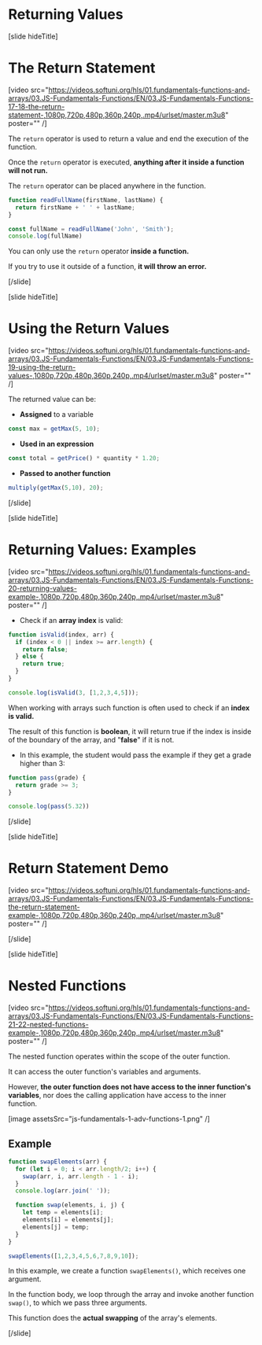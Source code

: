 # Returning Values

[slide hideTitle]
# The Return Statement

[video src="https://videos.softuni.org/hls/01.fundamentals-functions-and-arrays/03.JS-Fundamentals-Functions/EN/03.JS-Fundamentals-Functions-17-18-the-return-statement-,1080p,720p,480p,360p,240p,.mp4/urlset/master.m3u8" poster="" /]


The `return` operator is used to return a value and end the execution of the function. 

Once the `return` operator is executed, **anything after it inside a function will not run.**

The `return` operator can be placed anywhere in the function. 

``` js live
function readFullName(firstName, lastName) {
  return firstName + ' ' + lastName;
}

const fullName = readFullName('John', 'Smith');
console.log(fullName)
```

You can only use the `return` operator **inside a function.**

If you try to use it outside of a function, **it will throw an error.**

[/slide]

[slide hideTitle]
# Using the Return Values

[video src="https://videos.softuni.org/hls/01.fundamentals-functions-and-arrays/03.JS-Fundamentals-Functions/EN/03.JS-Fundamentals-Functions-19-using-the-return-values-,1080p,720p,480p,360p,240p,.mp4/urlset/master.m3u8" poster="" /]


The returned value can be: 

- **Assigned** to a variable

```js
const max = getMax(5, 10);
```

- **Used in an expression**

``` js
const total = getPrice() * quantity * 1.20;
```

- **Passed to another function**

``` js
multiply(getMax(5,10), 20);
```

[/slide]

[slide hideTitle]
# Returning Values: Examples

[video src="https://videos.softuni.org/hls/01.fundamentals-functions-and-arrays/03.JS-Fundamentals-Functions/EN/03.JS-Fundamentals-Functions-20-returning-values-example-,1080p,720p,480p,360p,240p,.mp4/urlset/master.m3u8" poster="" /]


- Check if an **array index** is valid:

``` js live
function isValid(index, arr) {
  if (index < 0 || index >= arr.length) {
    return false;
  } else {
    return true;
  }
}

console.log(isValid(3, [1,2,3,4,5]));
```

When working with arrays such function is often used to check if an **index is valid.**

The result of this function is **boolean**, it will return true if the index is inside of the boundary of the array, and "**false**" if it is not.

- In this example, the student would pass the example if they get a grade higher than 3:

```js live
function pass(grade) {
  return grade >= 3;
}

console.log(pass(5.32))
```

[/slide]

[slide hideTitle]
# Return Statement Demo

[video src="https://videos.softuni.org/hls/01.fundamentals-functions-and-arrays/03.JS-Fundamentals-Functions/EN/03.JS-Fundamentals-Functions-the-return-statement-example-,1080p,720p,480p,360p,240p,.mp4/urlset/master.m3u8" poster="" /]


[/slide]

[slide hideTitle]
# Nested Functions

[video src="https://videos.softuni.org/hls/01.fundamentals-functions-and-arrays/03.JS-Fundamentals-Functions/EN/03.JS-Fundamentals-Functions-21-22-nested-functions-example-,1080p,720p,480p,360p,240p,.mp4/urlset/master.m3u8" poster="" /]

The nested function operates within the scope of the outer function. 

It can access the outer function's variables and arguments. 

However, **the outer function does not have access to the inner function's variables**, nor does the calling application have access to the inner function.

[image assetsSrc="js-fundamentals-1-adv-functions-1.png" /]

## Example

```js live
function swapElements(arr) {
  for (let i = 0; i < arr.length/2; i++) {
    swap(arr, i, arr.length - 1 - i);
  }
  console.log(arr.join(' '));

  function swap(elements, i, j) {
    let temp = elements[i];
    elements[i] = elements[j];
    elements[j] = temp;
  }
}

swapElements([1,2,3,4,5,6,7,8,9,10]);
```

In this example, we create a function `swapElements()`, which receives one argument. 

In the function body, we loop through the array and invoke another function `swap()`, to which we pass three arguments. 

This function does the **actual swapping** of the array's elements. 

[/slide]
